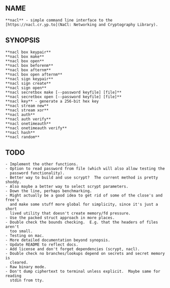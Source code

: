 NAME
----

    **nacl** - simple command line interface to the
    [https://nacl.cr.yp.to](NaCl: Networking and Cryptography Library).

SYNOPSIS
--------

    **nacl box keypair**
    **nacl box make**
    **nacl box open**
    **nacl box beforenm**
    **nacl box afternm**
    **nacl box open afternm**
    **nacl sign keypair**
    **nacl sign create**
    **nacl sign open**
    **nacl secretbox make [--password keyfile] [file]**
    **nacl secretbox open [--password keyfile] [file]**
    **nacl key** - generate a 256-bit hex key
    **nacl stream new**
    **nacl stream xor**
    **nacl auth**
    **nacl auth verify**
    **nacl onetimeauth**
    **nacl onetimeauth verify**
    **nacl hash**
    **nacl random**

TODO
----

    - Implement the other functions.
    - Option to read password from file (which will also allow testing the
      password functionality).
    - Better way to build and use scrypt?  The current method is pretty shoddy.
    - Also maybe a better way to select scrypt parameters.
    - Down the line, perhaps benchmarking.
    - Might actually be a good idea to get rid of some of the close's and free's
      and make some stuff more global for simplicity, since it's just a short
      lived utility that doesn't create memory/fd pressure.
    - Use the packed struct approach in more places.
    - Double check the bounds checking.  E.g. that the headers of files aren't
      too small.
    - Testing on mac.
    - More detailed documentation beyond synopsis.
    - Update README to reflect docs.
    - Add license and don't forget dependencies (scrypt, nacl).
    - Double check no branches/lookups depend on secrets and secret memory is
      cleared.
    - Raw binary mode.
    - Don't dump ciphertext to terminal unless explicit.  Maybe same for reading
      stdin from tty.


